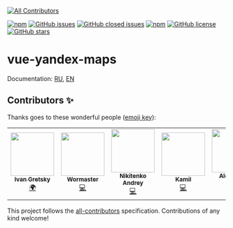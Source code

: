 
<!-- ALL-CONTRIBUTORS-BADGE:START - Do not remove or modify this section -->
[![All Contributors](https://img.shields.io/badge/all_contributors-6-orange.svg?style=flat-square)](#contributors-)
<!-- ALL-CONTRIBUTORS-BADGE:END -->
[![npm](https://img.shields.io/npm/v/vue-yandex-maps.svg)](https://www.npmjs.com/package/vue-yandex-maps)
[![GitHub issues](https://img.shields.io/github/issues/PNKBizz/vue-yandex-map.svg)](https://github.com/PNKBizz/vue-yandex-map/issues)
[![GitHub closed issues](https://img.shields.io/github/issues-closed/PNKBizz/vue-yandex-map.svg)](https://github.com/PNKBizz/vue-yandex-map)
[![npm](https://img.shields.io/npm/dm/vue-yandex-maps.svg)](https://www.npmjs.com/package/vue-yandex-maps)
[![GitHub license](https://img.shields.io/github/license/PNKBizz/vue-yandex-map.svg)](https://github.com/PNKBizz/vue-yandex-map/blob/master/LICENSE)
[![GitHub stars](https://img.shields.io/github/stars/PNKBizz/vue-yandex-map.svg?style=social)](https://github.com/PNKBizz/vue-yandex-map/stargazers)

# vue-yandex-maps

Documentation: [RU](https://vue-yandex-maps.github.io/), [EN](https://vue-yandex-maps.github.io/en/)

## Contributors ✨

Thanks goes to these wonderful people ([emoji key](https://allcontributors.org/docs/en/emoji-key)):

<!-- ALL-CONTRIBUTORS-LIST:START - Do not remove or modify this section -->
<!-- prettier-ignore-start -->
<!-- markdownlint-disable -->
<table>
  <tr>
    <td align="center"><a href="https://github.com/ivangretsky"><img src="https://avatars0.githubusercontent.com/u/6697626?v=4" width="100px;" alt=""/><br /><sub><b>Ivan Gretsky</b></sub></a><br /><a href="#translation-ivangretsky" title="Translation">🌍</a></td>
    <td align="center"><a href="https://github.com/Wormaster"><img src="https://avatars1.githubusercontent.com/u/4989842?v=4" width="100px;" alt=""/><br /><sub><b>Wormaster</b></sub></a><br /><a href="https://github.com/PNKBizz/vue-yandex-map/commits?author=Wormaster" title="Code">💻</a></td>
    <td align="center"><a href="https://github.com/NelinD"><img src="https://avatars3.githubusercontent.com/u/10078264?v=4" width="100px;" alt=""/><br /><sub><b>Nikitenko Andrey</b></sub></a><br /><a href="https://github.com/PNKBizz/vue-yandex-map/commits?author=NelinD" title="Code">💻</a></td>
    <td align="center"><a href="https://twitter.com/kamil_ocean"><img src="https://avatars3.githubusercontent.com/u/16609819?v=4" width="100px;" alt=""/><br /><sub><b>Kamil</b></sub></a><br /><a href="https://github.com/PNKBizz/vue-yandex-map/commits?author=KamilOcean" title="Code">💻</a></td>
    <td align="center"><a href="https://github.com/k0va1"><img src="https://avatars3.githubusercontent.com/u/3451694?v=4" width="100px;" alt=""/><br /><sub><b>Alexander Koval</b></sub></a><br /><a href="https://github.com/PNKBizz/vue-yandex-map/commits?author=k0va1" title="Code">💻</a></td>
    <td align="center"><a href="https://github.com/soldatovsh"><img src="https://avatars3.githubusercontent.com/u/992553?v=4" width="100px;" alt=""/><br /><sub><b>alex</b></sub></a><br /><a href="#translation-soldatovsh" title="Translation">🌍</a></td>
  </tr>
</table>

<!-- markdownlint-enable -->
<!-- prettier-ignore-end -->
<!-- ALL-CONTRIBUTORS-LIST:END -->

This project follows the [all-contributors](https://github.com/all-contributors/all-contributors) specification. Contributions of any kind welcome!
